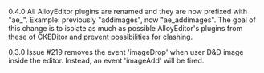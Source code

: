 0.4.0
All AlloyEditor plugins are renamed and they are now prefixed with "ae_". Example: previously "addimages",
now "ae_addimages". The goal of this change is to isolate as much as possible AlloyEditor's plugins
from these of CKEDitor and prevent possibilities for clashing.

0.3.0
Issue #219 removes the event 'imageDrop' when user D&D image inside the editor. Instead, an event 'imageAdd'
will be fired.